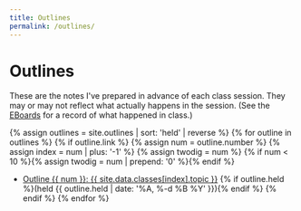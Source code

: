 ```yaml
---
title: Outlines
permalink: /outlines/
---
```

# Outlines
These are the notes I've prepared in advance of each class session. 
They may or may not reflect what actually happens in the session.
(See the [EBoards](../eboards/) for a record of what happened in class.)

{% assign outlines = site.outlines | sort: 'held' | reverse %}
{% for outline in outlines %}
  {% if outline.link %}
  {% assign num = outline.number %}
  {% assign index = num | plus: '-1' %}
  {% assign twodig = num %}
  {% if num < 10 %}{% assign twodig = num | prepend: '0' %}{% endif %}
  * <a href="{{ site.baseurl }}/outlines/outline.{{ twodig }}.html">Outline {{ num }}: {{ site.data.classes[index].topic }}</a> {% if outline.held %}(held {{ outline.held | date: '%A, %-d %B %Y' }}){% endif %}
  {% endif %}
{% endfor %}
